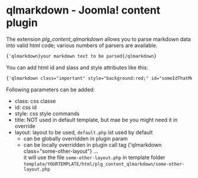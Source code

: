 # qlmarkdown - Joomla! content plugin

The extension _plg_content_qlmarkdown_  allows you to parse markdown data into valid html code; various numbers of parsers are available. 

~~~html
{'qlmarkdown}your markdown text to be parsed{/qlmarkdown}
~~~ 

You can add html id and slass and style attributes like this: 

~~~html
{'qlmarkdown class="important" style="background:red;" id="someIdThatMeansSomethingToYou"}your markdown text to be parsed{/qlmarkdown}
~~~

Following parameters can be added:  

* class: css classe
* id: css id
* style: css style commands
* title: NOT used in default template, but mae be you might need it in override
* layout: layout to be used, `default.php` ist used by default
    * can be globally overridden in plugin param
    * can be locally overridden in plugin call tag {'qlmarkdown class="some-other-layout"} ...<br />it will use the file `some-other-layout.php` in template folder `template/YOURTEMPLATE/html/plg_content_qlmarkdown/some-other-layout.php`  
